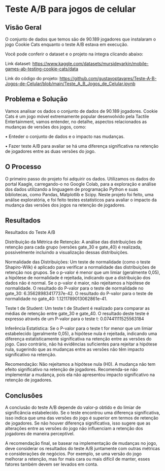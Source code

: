 # Teste A/B para jogos de celular

## Visão Geral

O conjunto de dados que temos são de 90.189 jogadores que instalaram o jogo Cookie Cats enquanto o teste A/B estava em execução.

Você pode conferir o dataset e o projeto na íntegra clicando abaixo:

Link dataset: https://www.kaggle.com/datasets/mursideyarkin/mobile-games-ab-testing-cookie-cats/data

Link do código do projeto: https://github.com/gustavoptavares/Teste-A-B-Jogos-de-Celular/blob/main/Teste_A_B_Jogos_de_Celular.ipynb

## Problema e Solução

Vamos analisar os dados o conjunto de dados de 90.189 jogadores. Cookie Cats é um jogo móvel extremamente popular desenvolvido pela Tactile Entertainment, vamos entender, no detalhe, aspectos relacionados as mudanças de versões dos jogos, como:

• Enteder o conjunto de dados e o impacto nas mudanças.

• Fazer teste A/B para avaliar se há uma diferença significativa na retenção de jogadores entre as duas versões do jogo.

## O Processo

O primeiro passo do projeto foi adquirir os dados. Utilizamos os dados do portal Kaagle, carregando-o no Google Colab, para a exploração e análise dos dados utilizando a linguagem de programação Python e suas bibliotecas, como Pandas, Matplotlib e Scipy. Neste projeto foi feito, uma análise exploratória, e foi feito testes estatísticos para avaliar o impacto da mudança das versões dos jogos na retenção de jogadores.

## Resultados

Resultados do Teste A/B

Distribuição da Métrica de Retenção: A análise das distribuições de retenção para cada grupo (versões gate_30 e gate_40) é realizada, possivelmente incluindo a visualização dessas distribuições.

Normalidade das Distribuições: Um teste de normalidade (como o teste Shapiro-Wilk) é aplicado para verificar a normalidade das distribuições de retenção nos grupos. Se o p-valor é menor que um limiar (geralmente 0,05), a hipótese de normalidade é rejeitada, indicando que a distribuição dos dados não é normal. Se o p-valor é maior, não rejeitamos a hipótese de normalidade. O resultado do P-valor para o teste de normalidade no gate_30: 6.35628983417737e-42. O resultado do P-valor para o teste de normalidade no gate_40: 1.1211789013062861e-41.

Teste t de Student: Um teste t de Student é realizado para comparar as médias de retenção entre gate_30 e gate_40. O resultado deste teste é expresso através de um P-valor para o teste t: 0.07441111525563184

Inferência Estatística: Se o P-valor para o teste t for menor que um limiar estabelecido (geralmente 0,05), a hipótese nula é rejeitada, indicando uma diferença estatisticamente significativa na retenção entre as versões do jogo. Caso contrário, não há evidências suficientes para rejeitar a hipótese nula, sugerindo que as mudanças entre as versões não têm impacto significativo na retenção.

Recomendação: Não rejeitamos a hipótese nula (H0). A mudança não tem efeito significativo na retenção de jogadores. Recomenda-se não implementar a mudança, pois ela não apresentou impacto significativo na retenção de jogadores.

## Conclusões

A conclusão do teste A/B depende do valor-p obtido e do limiar de significância estabelecido. Se o teste encontrou uma diferença significativa, isso indica que uma das versões do jogo é superior em termos de retenção de jogadores. Se não houver diferença significativa, isso sugere que as alterações entre as versões do jogo não influenciam a retenção dos jogadores de maneira perceptível.

A recomendação final, se basear na implementação de mudanças no jogo, deve considerar os resultados do teste A/B juntamente com outras métricas e considerações de negócios. Por exemplo, se uma versão do jogo melhorar a retenção, mas for mais cara ou mais difícil de manter, esses fatores também devem ser levados em conta.
